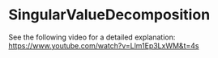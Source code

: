 # SingularValueDecomposition

See the following video for a detailed explanation: https://www.youtube.com/watch?v=Llm1Ep3LxWM&t=4s 

